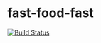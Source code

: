# fast-food-fast
[![Build Status](https://travis-ci.com/Ochowo/fast-food-fast.svg?branch=develop)](https://travis-ci.com/Ochowo/fast-food-fast)
